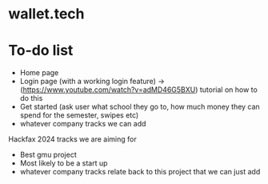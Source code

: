 # wallet.tech


# To-do list
- Home page
- Login page (with a working login feature) -> (https://www.youtube.com/watch?v=adMD46G5BXU) tutorial on how to do this
- Get started (ask user what school they go to, how much money they can spend for the semester, swipes etc)
- whatever company tracks we can add

Hackfax 2024 tracks we are aiming for
- Best gmu project
- Most likely to be a start up
- whatever company tracks relate back to this project that we can just add 
